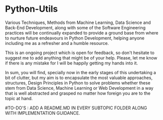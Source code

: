 # Python-Utils
Various Techniques, Methods from Machine Learning, Data Science and Back-End Development, along with some of the Software Engineering practices will be continually expanded to provide a ground base from where to nurture future endeavours in Python Development, helping anyone including me as a refresher and a humble resource. 

This is an ongoing project which is open for feedback, so don't hesitate to suggest me to add anything that might be of your help. Please, let me know if there is any mistake for I will be happily getting my hands into it. 

In sum, you will find, specially now in the early stages of this undertaking a bit of clutter, but my aim is to encapsulate the most valuable approaches, structures, Design Principles in Python to solve problems whether these stem from Data Science, Machine Learning or Web Development in a way that is well abstracted and grasped no matter how foreign you are to the topic at hand.    

  #TO-DO'S : ADD A README.MD IN EVERY SUBTOPIC FOLDER ALONG WITH IMPLEMENTATION GUIDANCE. 
  
